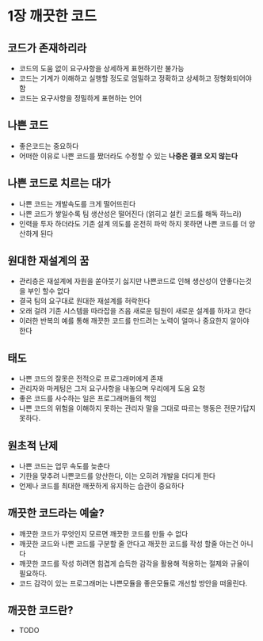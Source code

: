 # 1장 깨끗한 코드

## 코드가 존재하리라
- 코드의 도움 없이 요구사항을 상세하게 표현하기란 불가능 
- 코드는 기계가 이해하고 실행할 정도로 엄밀하고 정확하고 상세하고 정형화되어야 함
- 코드는 요구사항을 정밀하게 표현하는 언어

## 나쁜 코드
- 좋은코드는 중요하다
- 어떠한 이유로 나쁜 코드를 짰더라도 수정할 수 있는 **나중은 결코 오지 않는다**

## 나쁜 코드로 치르는 대가
- 나쁜 코드는 개발속도를 크게 떨어뜨린다
- 나쁜 코드가 쌓일수록 팀 생산성은 떨어진다 (얽히고 설킨 코드를 해독 하느라)
- 인력을 투자 하더라도 기존 설계 의도를 온전히 파악 하지 못하면 나쁜 코드를 더 양산하게 된다

## 원대한 재설계의 꿈
- 관리층은 재설계에 자원을 쏟아붓기 싫지만 나쁜코드로 인해 생산성이 안좋다는것을 부인 할수 없다
- 결국 팀의 요구대로 원대한 재설계를 허락한다
- 오래 걸려 기존 시스템을 따라잡을 즈음 새로운 팀원이 새로운 설계를 하자고 한다
- 이러한 반복의 예를 통해 깨끗한 코드를 만드려는 노력이 얼마나 중요한지 알아야 한다

## 태도
- 나쁜 코드의 잘못은 전적으로 프로그래머에게 존재
- 관리자와 마케팅은 그저 요구사항을 내놓으며 우리에게 도움 요청
- 좋은 코드를 사수하는 일은 프로그래머들의 책임
- 나쁜 코드의 위험을 이해하지 못하는 관리자 말을 그대로 따르는 행동은 전문가답지 못하다.

## 원초적 난제
- 나쁜 코드는 업무 속도를 늦춘다
- 기한을 맞추려 나쁜코드를 양산한다, 이는 오히려 개발을 더디게 한다
- 언제나 코드를 최대한 깨끗하게 유지하는 습관이 중요하다

## 깨끗한 코드라는 예술?
- 깨끗한 코드가 무엇인지 모르면 깨끗한 코드를 만들 수 없다
- 깨끗한 코드와 나쁜 코드를 구분할 줄 안다고 깨끗한 코드를 작성 할줄 아는건 아니다
- 깨끗한 코드를 작성 하려면 힘겹게 습득한 감각을 활용해 적용하는 절제와 규율이 필요하다.
- 코드 감각이 있는 프로그래머는 나쁜모듈을 좋은모듈로 개선할 방안을 떠올린다.

## 깨끗한 코드란?
- TODO